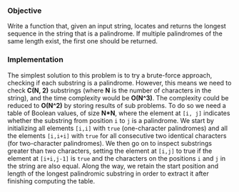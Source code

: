 ### Objective

Write a function that, given an input string, locates and returns the longest sequence in the string that is a palindrome. If multiple palindromes of the same length exist, the first one should be returned.

### Implementation

The simplest solution to this problem is to try a brute-force approach, checking if each substring is a palindrome. However, this means we need to check **C(N, 2)** substrings (where __N__ is the number of characters in the string), and the time complexity would be __O(N^3)__. The complexity could be reduced to __O(N^2)__ by storing results of sub problems. To do so we need a table of Boolean values, of size __N*N__, where the element at `[i, j]` indicates whether the substring from position `i` to `j` is a palindrome. We start by initializing all elements `[i,i]` with `true` (one-character palindromes) and all the elements `[i,i+i]` with `true` for all consecutive two identical characters (for two-character palindromes). We then go on to inspect substrings greater than two characters, setting the element at `[i,j]` to true if the element at `[i+i,j-1]` is `true` and the characters on the positions `i` and `j` in the string are also equal. Along the way, we retain the start position and length of the longest palindromic substring in order to extract it after finishing computing the table.